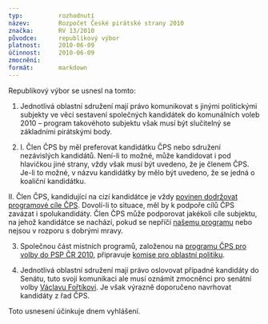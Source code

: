 ```yaml
---
typ:          rozhodnutí
název:        Rozpočet České pirátské strany 2010
značka:       RV 13/2010
původce:      republikový výbor
platnost:     2010-06-09
účinnost:     2010-06-09
zmocnění:     
formát:       markdown
---
```


Republikový výbor se usnesl na tomto:

1. Jednotlivá oblastní sdružení mají právo komunikovat s jinými politickými subjekty ve věci sestavení společných kandidátek do komunálních voleb 2010 – program takovéhoto subjektu však musí být slučitelný se základními pirátskými body.

2.  I. Člen ČPS by měl preferovat kandidátku ČPS nebo sdružení nezávislých kandidátů. Není-li to možné, může kandidovat i pod hlavičkou jiné strany, vždy však musí být uvedeno, že je členem ČPS. Je-li to možné, v názvu kandidátky by mělo být uvedeno, že se jedná o koaliční kandidátku.

  II. Člen ČPS, kandidující na cizí kandidátce je vždy [povinen dodržovat programové cíle ČPS](http://www.pirati.cz/rules/st#cl_2_poslani_a_programove_cile). Dovolí-li to situace, měl by k podpoře cílů ČPS zavázat i spolukandidáty. Člen ČPS může podporovat jakékoli cíle subjektu, na jehož kandidátce se nachází, pokud se nepříčí [našemu programu](http://www.pirati.cz/volby2010/komplet) nebo nejsou v rozporu s dobrými mravy.

3. Společnou část místních programů, založenou na [programu ČPS pro volby do PSP ČR 2010](http://www.pirati.cz/volby2010/komplet), připravuje [komise pro oblastní politiku](http://www.pirati.cz/kop/start).

4. Jednotlivá oblastní sdružení mají právo oslovovat případné kandidáty do Senátu, tuto svoji komunikaci ale musí oznámit zmocněnci pro senátní volby [Václavu Fořtíkovi](mailto:vaclav.fortik@ceskapiratskastrana.cz). Je však výrazně doporučeno navrhovat kandidáty z řad ČPS.

Toto usnesení účinkuje dnem vyhlášení.
